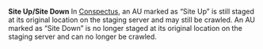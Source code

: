 **Site Up/Site Down** In [Conspectus](/public-documentation/MetaArchive-Cooperative/Knowledge-Base/Conspectus), an AU marked as “Site Up” is still staged at its original location on the staging server and may still be crawled. An AU marked as “Site Down” is no longer staged at its original location on the staging server and can no longer be crawled.

